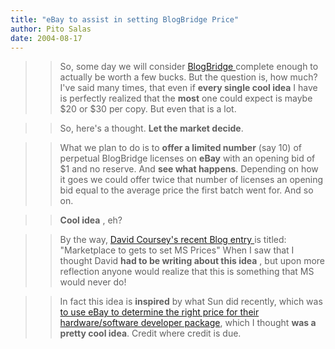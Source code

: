 ```yaml
---
title: "eBay to assist in setting BlogBridge Price"
author: Pito Salas
date: 2004-08-17
---
```



>>

>> So, some day we will consider [BlogBridge
](<http://www.blogbridge.com>)complete enough to actually be worth a few
bucks. But the question is, how much? I've said many times, that even if
**every single cool idea** I have is perfectly realized that the **most** one
could expect is maybe $20 or $30 per copy. But even that is a lot.

>>

>> So, here's a thought. **Let the market decide**.

>>

>> What we plan to do is to **offer a limited number** (say 10) of perpetual
BlogBridge licenses on **eBay** with an opening bid of $1 and no reserve. And
**see what happens**. Depending on how it goes we could offer twice that
number of licenses an opening bid equal to the average price the first batch
went for. And so on.

>>

>> **Cool idea** , eh?

>>

>> By the way, [David Coursey's recent Blog entry
](<http://blog.ziffdavis.com/coursey/archive/2004/08/16/1733.aspx>)is titled:
"Marketplace to gets to set MS Prices" When I saw that I thought David **had
to be writing about this idea** , but upon more reflection anyone would
realize that this is something that MS would never do!

>>

>> In fact this idea is **inspired** by what Sun did recently, which was [to
use eBay to determine the right price for their hardware/software developer
package](<http://members.ebay.com/ws2/eBayISAPI.dll?ViewUserPage&userid=auctions.sun.com>),
which I thought **was a pretty cool idea**. Credit where credit is due.


